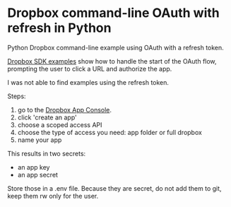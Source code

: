 # Dropbox command-line OAuth with refresh in Python

Python Dropbox command-line example using OAuth with a refresh token.

[Dropbox SDK examples](https://github.com/dropbox/dropbox-sdk-python/tree/main/example/oauth) show how to handle the start of the OAuth flow, prompting the user to click a URL and authorize the app.

I was not able to find examples using the refresh token.

Steps:

1. go to the [Dropbox App Console](https://www.dropbox.com/developers/apps/).
2. click 'create an app'
3. choose a scoped access API
4. choose the type of access you need: app folder or full dropbox
5. name your app

This results in two secrets:

- an app key
- an app secret

Store those in a .env file. Because they are secret, do not add them to git, keep them rw only for the user.

